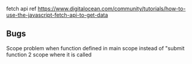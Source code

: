 fetch api ref
https://www.digitalocean.com/community/tutorials/how-to-use-the-javascript-fetch-api-to-get-data

## Bugs
Scope problem when function defined in main scope instead of "submit function
2 scope where it is called